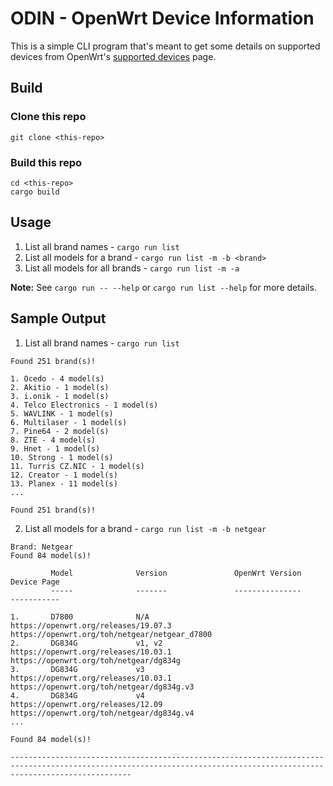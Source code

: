 # ODIN - OpenWrt Device Information

This is a simple CLI program that's meant to get some details on supported devices from OpenWrt's [supported devices](https://openwrt.org/toh/start) page.

## Build

### Clone this repo

```
git clone <this-repo>
```

### Build this repo

```
cd <this-repo>
cargo build
```

## Usage

1. List all brand names - `cargo run list`
2. List all models for a brand - `cargo run list -m -b <brand>`
3. List all models for all brands - `cargo run list -m -a`

**Note:** See `cargo run -- --help` or `cargo run list --help` for more details.

## Sample Output

1. List all brand names - `cargo run list`

```
Found 251 brand(s)!

1. Ocedo - 4 model(s)
2. Akitio - 1 model(s)
3. i.onik - 1 model(s)
4. Telco Electronics - 1 model(s)
5. WAVLINK - 1 model(s)
6. Multilaser - 1 model(s)
7. Pine64 - 2 model(s)
8. ZTE - 4 model(s)
9. Hnet - 1 model(s)
10. Strong - 1 model(s)
11. Turris CZ.NIC - 1 model(s)
12. Creator - 1 model(s)
13. Planex - 11 model(s)
...

Found 251 brand(s)!
```

2. List all models for a brand - `cargo run list -m -b netgear`

```
Brand: Netgear
Found 84 model(s)!

         Model              Version               OpenWrt Version                                  Device Page                                               
         -----              -------               ---------------                                  -----------                                               

1.       D7800              N/A                   https://openwrt.org/releases/19.07.3             https://openwrt.org/toh/netgear/netgear_d7800             
2.       DG834G             v1, v2                https://openwrt.org/releases/10.03.1             https://openwrt.org/toh/netgear/dg834g                    
3.       DG834G             v3                    https://openwrt.org/releases/10.03.1             https://openwrt.org/toh/netgear/dg834g.v3                 
4.       DG834G             v4                    https://openwrt.org/releases/12.09               https://openwrt.org/toh/netgear/dg834g.v4                 
...

Found 84 model(s)!

-----------------------------------------------------------------------------------------------------------------------------------------------------------------------
```